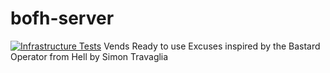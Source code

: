 # bofh-server
[![Infrastructure Tests](https://www.bridgecrew.cloud/badges/github/billyjbryant/bofh-server/general)](https://www.bridgecrew.cloud/link/badge?vcs=github&fullRepo=billyjbryant%2Fbofh-server&benchmark=INFRASTRUCTURE+SECURITY)
 Vends Ready to use Excuses inspired by the Bastard Operator from Hell by Simon Travaglia
